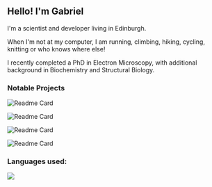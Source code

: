 ## Hello! I'm Gabriel 

I'm a scientist and developer living in Edinburgh. 

When I'm not at my computer, I am running, climbing, hiking, cycling, knitting or who knows where else! 

I recently completed a PhD in Electron Microscopy, with additional background in Biochemistry and Structural Biology.


### Notable Projects

![Readme Card](https://github-readme-stats.vercel.app/api/pin/?username=gabriel-ing&repo=SimpliPyTEM)

![Readme Card](https://github-readme-stats.vercel.app/api/pin/?username=gabriel-ing&repo=EM_calculations)

![Readme Card](https://github-readme-stats.vercel.app/api/pin/?username=gabriel-ing&repo=ProjectSanMarino)

![Readme Card](https://github-readme-stats.vercel.app/api/pin/?username=gabriel-ing&repo=Yahtzee_Java)

### Languages used:
<p align="left">
  <a href="https://github.com/anuraghazra/github-readme-stats">
    <img src="https://github-readme-stats.vercel.app/api/top-langs/?username=gabriel-ing&layout=compact&langs_count=8&theme=tokyonight&size_weight=0.2&count_weight=0.5" />
  </a>
</p>
